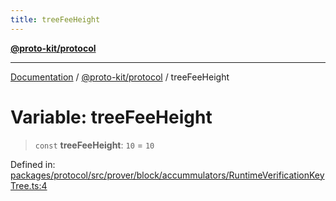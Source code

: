 ```yaml
---
title: treeFeeHeight
---
```


[**@proto-kit/protocol**](../README.md)

***

[Documentation](../../../README.md) / [@proto-kit/protocol](../README.md) / treeFeeHeight

# Variable: treeFeeHeight

> `const` **treeFeeHeight**: `10` = `10`

Defined in: [packages/protocol/src/prover/block/accummulators/RuntimeVerificationKeyTree.ts:4](https://github.com/proto-kit/framework/blob/28efa802e3737fc3b77339148b307ef7246f3ef1/packages/protocol/src/prover/block/accummulators/RuntimeVerificationKeyTree.ts#L4)
